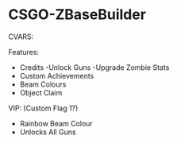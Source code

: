 # CSGO-ZBaseBuilder

CVARS:

Features:
- Credits
  -Unlock Guns
  -Upgrade Zombie Stats
- Custom Achievements
- Beam Colours
- Object Claim

VIP: (Custom Flag 1?)
- Rainbow Beam Colour
- Unlocks All Guns
